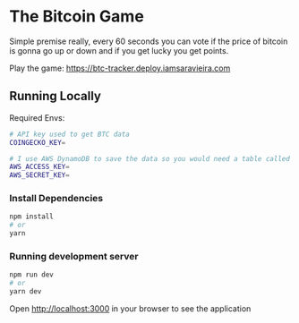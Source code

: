 # The Bitcoin Game

Simple premise really, every 60 seconds you can vote if the price of bitcoin is gonna go up or down and if you get lucky you get points.

Play the game: https://btc-tracker.deploy.iamsaravieira.com

## Running Locally

Required Envs:

```bash
# API key used to get BTC data
COINGECKO_KEY=

# I use AWS DynamoDB to save the data so you would need a table called "btc-tracker"
AWS_ACCESS_KEY=
AWS_SECRET_KEY=
```

### Install Dependencies

```bash
npm install
# or
yarn
```

### Running development server

```bash
npm run dev
# or
yarn dev
```

Open [http://localhost:3000](http://localhost:3000) in your browser to see the application
